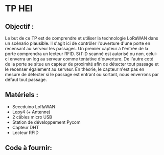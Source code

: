 # TP HEI
## Objectif : 
Le but de ce TP est de comprendre et utiliser la technologie LoRaWAN dans un scénario plausible. Il s'agit ici de contrôler l'ouverture d'une porte en recensant au serveur les passages. Un premier capteur à l'entrée de la porte comprendra un lecteur RFID. Si l'ID scanné est autorisé ou non, celui-ci enverra un log au serveur comme tentative d'ouverture. De l'autre coté de la porte se situe un capteur de proximité afin de détecter tout passage et le recenser également au serveur. En théorie, le capteur n'est pas en mesure de détecter si le passage est entrant ou sortant, nous enverrons par défaut tout passage.
## Matériels :
- Seeeduino LoRaWAN
- Lopy4 (+ Antenne)
- 2 câbles micro USB
- Station de développement Pycom
- Capteur DHT
- Lecteur RFID
## Code à fournir:
